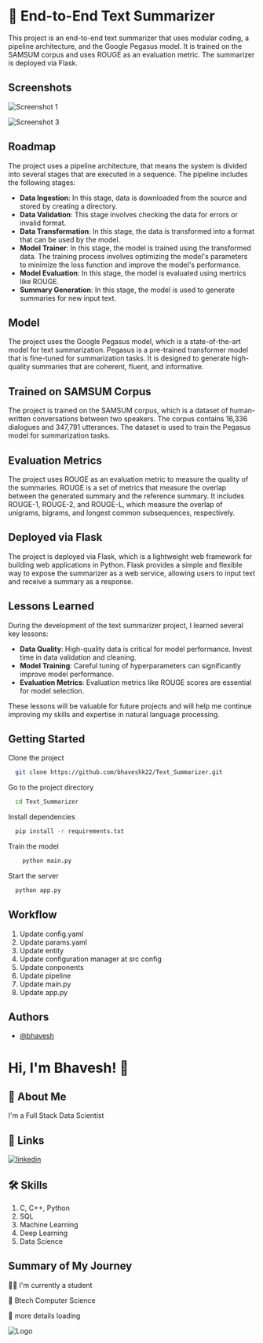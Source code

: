 
# 🤖 End-to-End Text Summarizer

This project is an end-to-end text summarizer that uses modular coding, a pipeline architecture, and the Google Pegasus model. It is trained on the SAMSUM corpus and uses ROUGE as an evaluation metric. The summarizer is deployed via Flask.







## Screenshots

![Screenshot 1](https://github.com/bhaveshk22/Text_Summarizer/assets/141263853/5cc450d5-1ca5-4fd9-97b1-2adbc120bc81)



![Screenshot 3](https://github.com/bhaveshk22/Text_Summarizer/assets/141263853/a956c342-40a8-4417-8de8-58301ea91ecb)





## Roadmap

The project uses a pipeline architecture, that means the system is divided into several stages that are executed in a sequence. The pipeline includes the following stages:

- **Data Ingestion**: In this stage, data is downloaded from the source and stored by creating a directory.
- **Data Validation**: This stage involves checking the data for errors or invalid format.
- **Data Transformation**: In this stage, the data is transformed into a format that can be used by the model.
- **Model Trainer**: In this stage, the model is trained using the transformed data. The training process involves optimizing the model's parameters to minimize the loss function and improve the model's performance.
- **Model Evaluation**: In this stage, the model is evaluated using mertrics like ROUGE. 
- **Summary Generation**: In this stage, the model is used to generate summaries for new input text. 

## Model
The project uses the Google Pegasus model, which is a state-of-the-art model for text summarization. Pegasus is a pre-trained transformer model that is fine-tuned for summarization tasks. It is designed to generate high-quality summaries that are coherent, fluent, and informative.

## Trained on SAMSUM Corpus
The project is trained on the SAMSUM corpus, which is a dataset of human-written conversations between two speakers. The corpus contains 16,336 dialogues and 347,791 utterances. The dataset is used to train the Pegasus model for summarization tasks.

## Evaluation Metrics
The project uses ROUGE as an evaluation metric to measure the quality of the summaries. ROUGE is a set of metrics that measure the overlap between the generated summary and the reference summary. It includes ROUGE-1, ROUGE-2, and ROUGE-L, which measure the overlap of unigrams, bigrams, and longest common subsequences, respectively.

## Deployed via Flask
The project is deployed via Flask, which is a lightweight web framework for building web applications in Python. Flask provides a simple and flexible way to expose the summarizer as a web service, allowing users to input text and receive a summary as a response.



## Lessons Learned

During the development of the text summarizer project, I learned several key lessons:

- **Data Quality**: High-quality data is critical for model performance. Invest time in data validation and cleaning.
- **Model Training**: Careful tuning of hyperparameters can significantly improve model performance.
- **Evaluation Metrics**: Evaluation metrics like ROUGE scores are essential for model selection.

These lessons will be valuable for future projects and will help me continue improving my skills and expertise in natural language processing.


## Getting Started

Clone the project

```bash
  git clone https://github.com/bhaveshk22/Text_Summarizer.git
```

Go to the project directory

```bash
  cd Text_Summarizer
```

Install dependencies

```bash
  pip install -r requirements.txt
```

Train the model

```bash
    python main.py
```

Start the server

```bash
  python app.py
```


## Workflow
1. Update config.yaml
2. Update params.yaml
3. Update entity
4. Update configuration manager at src config
5. Update conponents
6. Update pipeline
7. Update main.py
8. Update app.py
## Authors

- [@bhavesh](https://github.com/bhaveshk22)


# Hi, I'm Bhavesh! 👋


## 🚀 About Me
I'm a Full Stack Data Scientist


## 🔗 Links
[![linkedin](https://img.shields.io/badge/linkedin-0A66C2?style=for-the-badge&logo=linkedin&logoColor=white)](https://www.linkedin.com/in/bhavesh-kabdwal-6ba30a25b)


## 🛠 Skills
1. C, C++, Python
2. SQL
3. Machine Learning
4. Deep Learning
5. Data Science


## Summary of My Journey
👩‍💻 I'm currently a student

🧠 Btech Computer Science

💬 more details loading

![Logo](https://github-readme-stats.vercel.app/api?username=bhaveshk22&&show_icons=true&title_color=ffffff&icon_color=bb2acf&text_color=daf7dc&bg_color=151515)

